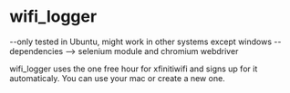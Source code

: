 # wifi_logger

--only tested in Ubuntu, might work in other systems except windows
--dependencies  --> selenium module and chromium webdriver 

wifi_logger uses the one free hour for xfinitiwifi and signs up for it automaticaly. 
You can use your mac or create a new one.

